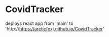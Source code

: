 # CovidTracker

deploys react app from 'main' to 'http://https://arcticfoxj.github.io/CovidTracker'

